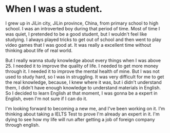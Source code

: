 # When I was a student.

I grew up in JiLin city, JiLin province, China, from primary school to high school. I was an introverted boy during that period of time. Most of time I was quiet, I pretended to be a good student, but I wouldn't feel like studying.
I always played tricks to get out of school and then went to play video games that I was good at. It was really a excellent time without thinking about life of real world.

But I really wanna study knowledge about every things when I was above 25. I needed it to improve the quality of life. I needed to get more money through it. I needed it to improve the mental health of mine. But I was not used to study hard, so I was in struggling. It was very difficult for me to get the real knowledge, because, I knew where it was, but i didn't understand them, I didn't have enough knowledge to understand materials in English. So I decided to learn English at that moment, I was gonna be a expert in English, even I'm not sure if I can do it.

I'm looking forward to becoming a new me, and I've been working on it. I'm thinking about taking a IELTS Test to prove I'm already an expert in it. I'm dying to see how my life will run after getting a job of foreign company through english.
